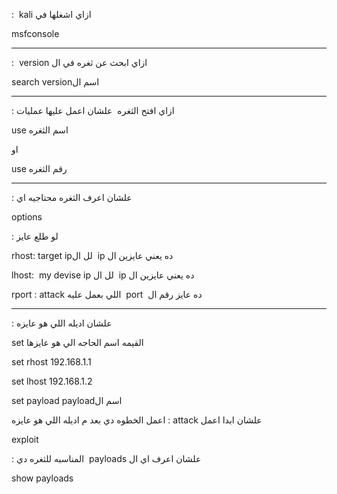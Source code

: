 

:  kali ازاي اشغلها في

msfconsole

  

---

:  version ازاي ابحث عن ثغره في ال

search versionاسم ال

  

---

: ازاي افتح الثغره  علشان اعمل عليها عمليات

use اسم الثغره

او

use رقم الثغره

  

---

: علشان اعرف الثغره محتاجيه اي

options

: لو طلع عايز

rhost: target ipلل ال  ip ده يعني عايزين ال

lhost:  my devise ip لل ال  ip ده يعني عايزين ال

rport : attack اللي بعمل عليه  port  ده عايز رقم ال

---

: علشان اديله اللي هو عايزه

set القيمه اسم الحاجه الي هو عايزها

  

set rhost 192.168.1.1

set lhost 192.168.1.2

set payload payloadاسم ال

اعمل الخطوه دي بعد م اديله اللي هو عايزه : attack علشان ابدا اعمل

exploit

: المناسبه للثغره دي  payloads علشان اعرف اي ال

show payloads